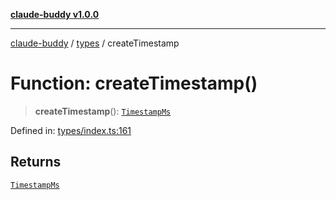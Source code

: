 [**claude-buddy v1.0.0**](../../README.md)

***

[claude-buddy](../../modules.md) / [types](../README.md) / createTimestamp

# Function: createTimestamp()

> **createTimestamp**(): [`TimestampMs`](../type-aliases/TimestampMs.md)

Defined in: [types/index.ts:161](https://github.com/gsetsero/assistant-integration/blob/911ddf7680199ad668404c191ed66335473fdc65/claude-buddy/src/types/index.ts#L161)

## Returns

[`TimestampMs`](../type-aliases/TimestampMs.md)
